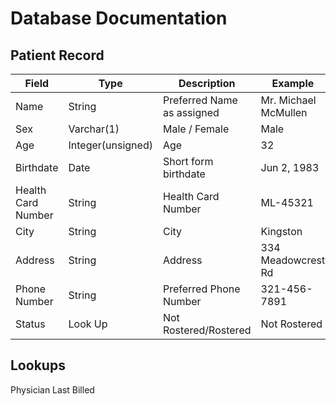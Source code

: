 # Database Documentation
## Patient Record

|Field             |Type             |Description               |Example             |
|------------------|-----------------|--------------------------|--------------------|
|Name              |String           |Preferred Name as assigned|Mr. Michael McMullen|
|Sex               |Varchar(1)       |Male / Female             |Male                |
|Age               |Integer(unsigned)|Age                       |32                  |
|Birthdate         |Date             |Short form birthdate      |Jun 2, 1983         |
|Health Card Number|String           |Health Card Number        |ML-45321            |
|City              |String           |City                      |Kingston            |
|Address           |String           |Address                   |334 Meadowcrest Rd  |
|Phone Number      |String           |Preferred Phone Number    |321-456-7891        |
|Status            |Look Up          |Not Rostered/Rostered     |Not Rostered        |

## Lookups

Physician
Last Billed